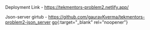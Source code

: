 Deployment Link - https://tekmentors-problem2.netlify.app/

Json-server girtub - https://github.com/gauravKverma/tekmentors-problem2-json_server [go](https://github.com/gauravKverma/tekmentors-problem2-json_server){:target="_blank" rel="noopener"}
